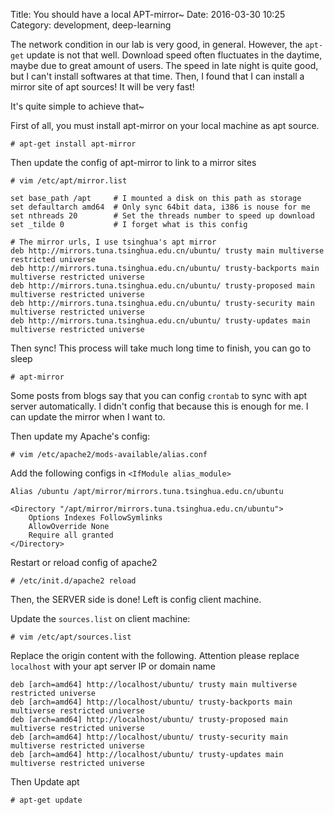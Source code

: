 Title: You should have a local APT-mirror~
Date: 2016-03-30 10:25
Category: development, deep-learning

The network condition in our lab is very good, in general. 
However, the `apt-get` update is not that well.
Download speed often fluctuates in the daytime, maybe due to great amount of users.
The speed in late night is quite good, but I can't install softwares at that time.
Then, I found that I can install a mirror site of apt sources!
It will be very fast!

It's quite simple to achieve that~

First of all, you must install apt-mirror on your local machine as apt source.

    # apt-get install apt-mirror
    
Then update the config of apt-mirror to link to a mirror sites

    # vim /etc/apt/mirror.list
    
    set base_path /apt     # I mounted a disk on this path as storage
    set defaultarch amd64  # Only sync 64bit data, i386 is nouse for me
    set nthreads 20        # Set the threads number to speed up download
    set _tilde 0           # I forget what is this config
    
    # The mirror urls, I use tsinghua's apt mirror    
    deb http://mirrors.tuna.tsinghua.edu.cn/ubuntu/ trusty main multiverse restricted universe
    deb http://mirrors.tuna.tsinghua.edu.cn/ubuntu/ trusty-backports main multiverse restricted universe
    deb http://mirrors.tuna.tsinghua.edu.cn/ubuntu/ trusty-proposed main multiverse restricted universe
    deb http://mirrors.tuna.tsinghua.edu.cn/ubuntu/ trusty-security main multiverse restricted universe
    deb http://mirrors.tuna.tsinghua.edu.cn/ubuntu/ trusty-updates main multiverse restricted universe 
    
Then sync! This process will take much long time to finish, you can go to sleep

    # apt-mirror
    
Some posts from blogs say that you can config `crontab` to sync with apt server automatically.
I didn't config that because this is enough for me.
I can update the mirror when I want to.

Then update my Apache's config:

    # vim /etc/apache2/mods-available/alias.conf

Add the following configs in `<IfModule alias_module>`

    Alias /ubuntu /apt/mirror/mirrors.tuna.tsinghua.edu.cn/ubuntu
 
    <Directory "/apt/mirror/mirrors.tuna.tsinghua.edu.cn/ubuntu">
        Options Indexes FollowSymlinks
        AllowOverride None
        Require all granted
    </Directory>

Restart or reload config of apache2

    # /etc/init.d/apache2 reload
    
Then, the SERVER side is done! Left is config client machine.
    
Update the `sources.list` on client machine:

    # vim /etc/apt/sources.list
    
Replace the origin content with the following. 
Attention please replace `localhost` with your apt server IP or domain name

    deb [arch=amd64] http://localhost/ubuntu/ trusty main multiverse restricted universe
    deb [arch=amd64] http://localhost/ubuntu/ trusty-backports main multiverse restricted universe
    deb [arch=amd64] http://localhost/ubuntu/ trusty-proposed main multiverse restricted universe
    deb [arch=amd64] http://localhost/ubuntu/ trusty-security main multiverse restricted universe
    deb [arch=amd64] http://localhost/ubuntu/ trusty-updates main multiverse restricted universe

Then Update apt

    # apt-get update    